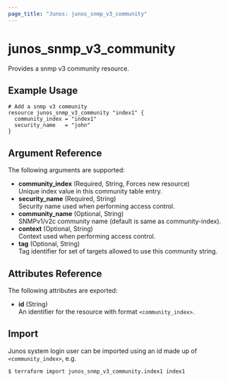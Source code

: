 ```yaml
---
page_title: "Junos: junos_snmp_v3_community"
---
```


# junos_snmp_v3_community

Provides a snmp v3 community resource.

## Example Usage

```hcl
# Add a snmp v3 community
resource junos_snmp_v3_community "index1" {
  community_index = "index1"
  security_name   = "john"
}
```

## Argument Reference

The following arguments are supported:

- **community_index** (Required, String, Forces new resource)  
  Unique index value in this community table entry.
- **security_name** (Required, String)  
  Security name used when performing access control.  
- **community_name** (Optional, String)  
  SNMPv1/v2c community name (default is same as community-index).
- **context** (Optional, String)  
  Context used when performing access control.
- **tag** (Optional, String)  
  Tag identifier for set of targets allowed to use this community string.

## Attributes Reference

The following attributes are exported:

- **id** (String)  
  An identifier for the resource with format `<community_index>`.

## Import

Junos system login user can be imported using an id made up of `<community_index>`, e.g.

```shell
$ terraform import junos_snmp_v3_community.index1 index1
```
